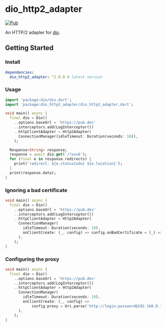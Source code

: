 # dio_http2_adapter

[![Pub](https://img.shields.io/pub/v/dio_http2_adapter.svg)](https://pub.dev/packages/dio_http2_adapter)

An HTTP/2 adapter for [dio](https://github.com/cfug/dio).

## Getting Started

### Install

```yaml
dependencies:
  dio_http2_adapter: ^2.0.0 # latest version
```

### Usage

```dart
import 'package:dio/dio.dart';
import 'package:dio_http2_adapter/dio_http2_adapter.dart';

void main() async {
  final dio = Dio()
    ..options.baseUrl = 'https://pub.dev'
    ..interceptors.add(LogInterceptor())
    ..httpClientAdapter = Http2Adapter(
      ConnectionManager(idleTimeout: Duration(seconds: 10)),
    );

  Response<String> response;
  response = await dio.get('/?xx=6');
  for (final e in response.redirects) {
    print('redirect: ${e.statusCode} ${e.location}');
  }
  print(response.data);
}
```

### Ignoring a bad certificate

```dart
void main() async {
  final dio = Dio()
    ..options.baseUrl = 'https://pub.dev'
    ..interceptors.add(LogInterceptor())
    ..httpClientAdapter = Http2Adapter(
      ConnectionManager(
        idleTimeout: Duration(seconds: 10),
        onClientCreate: (_, config) => config.onBadCertificate = (_) => true,
      ),
    );
}
```

### Configuring the proxy

```dart
void main() async {
  final dio = Dio()
    ..options.baseUrl = 'https://pub.dev'
    ..interceptors.add(LogInterceptor())
    ..httpClientAdapter = Http2Adapter(
      ConnectionManager(
        idleTimeout: Duration(seconds: 10),
        onClientCreate: (_, config) =>
            config.proxy = Uri.parse('http://login:password@192.168.0.1:8888'),
      ),
    );
}
```
